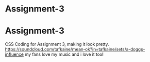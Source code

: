 # Assignment-3
# Assignment-3
CSS Coding for Assignment 3, making it look pretty.
https://soundcloud.com/tafkaine/mean-ok?in=tafkaine/sets/a-doggs-influence
my fans love my music and i love it too!